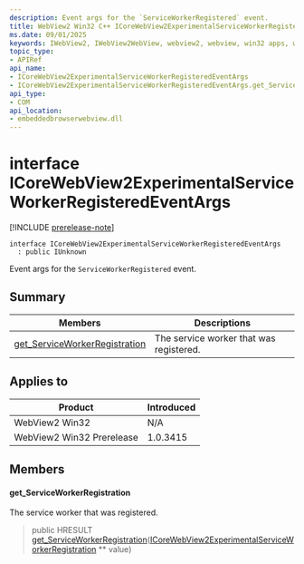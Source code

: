 ```yaml
---
description: Event args for the `ServiceWorkerRegistered` event.
title: WebView2 Win32 C++ ICoreWebView2ExperimentalServiceWorkerRegisteredEventArgs
ms.date: 09/01/2025
keywords: IWebView2, IWebView2WebView, webview2, webview, win32 apps, win32, edge, ICoreWebView2, ICoreWebView2Controller, browser control, edge html, ICoreWebView2ExperimentalServiceWorkerRegisteredEventArgs
topic_type: 
- APIRef
api_name:
- ICoreWebView2ExperimentalServiceWorkerRegisteredEventArgs
- ICoreWebView2ExperimentalServiceWorkerRegisteredEventArgs.get_ServiceWorkerRegistration
api_type:
- COM
api_location:
- embeddedbrowserwebview.dll
---
```


# interface ICoreWebView2ExperimentalServiceWorkerRegisteredEventArgs

[!INCLUDE [prerelease-note](../includes/prerelease-note.md)]

```
interface ICoreWebView2ExperimentalServiceWorkerRegisteredEventArgs
  : public IUnknown
```

Event args for the `ServiceWorkerRegistered` event.

## Summary

 Members                        | Descriptions
--------------------------------|---------------------------------------------
[get_ServiceWorkerRegistration](#get_serviceworkerregistration) | The service worker that was registered.

## Applies to

Product                         | Introduced
--------------------------------|---------------------------------------------
WebView2 Win32            |    N/A
WebView2 Win32 Prerelease |    1.0.3415

## Members

#### get_ServiceWorkerRegistration

The service worker that was registered.

> public HRESULT [get_ServiceWorkerRegistration](#get_serviceworkerregistration)([ICoreWebView2ExperimentalServiceWorkerRegistration](icorewebview2experimentalserviceworkerregistration.md#icorewebview2experimentalserviceworkerregistration) ** value)

